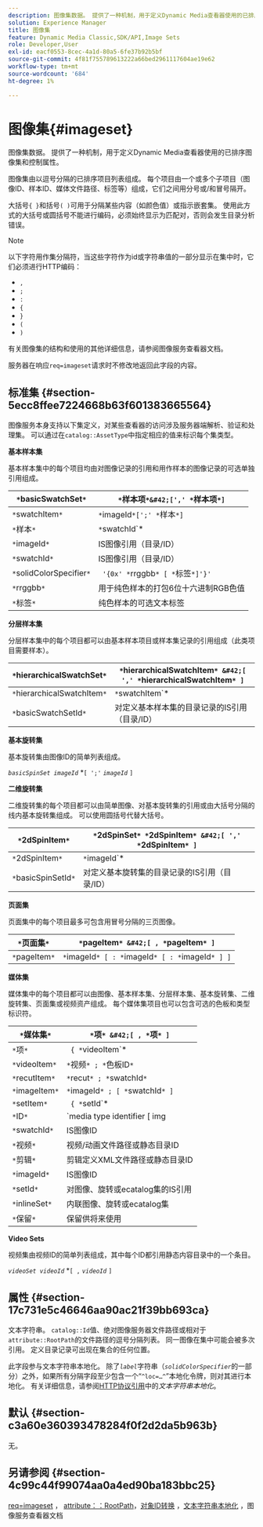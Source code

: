 ```yaml
---
description: 图像集数据。 提供了一种机制，用于定义Dynamic Media查看器使用的已排序图像集和控制属性。
solution: Experience Manager
title: 图像集
feature: Dynamic Media Classic,SDK/API,Image Sets
role: Developer,User
exl-id: eacf0553-8cec-4a1d-80a5-6fe37b92b5bf
source-git-commit: 4f81f755789613222a66bed2961117604ae19e62
workflow-type: tm+mt
source-wordcount: '684'
ht-degree: 1%

---
```


# 图像集{#imageset}

图像集数据。 提供了一种机制，用于定义Dynamic Media查看器使用的已排序图像集和控制属性。

图像集由以逗号分隔的已排序项目列表组成。 每个项目由一个或多个子项目（图像ID、样本ID、媒体文件路径、标签等）组成，它们之间用分号或/和冒号隔开。

大括号`{ }`和括号`( )`可用于分隔某些内容（如颜色值）或指示嵌套集。 使用此方式的大括号或圆括号不能进行编码，必须始终显示为匹配对，否则会发生目录分析错误。

>[!NOTE]
>
>以下字符用作集分隔符，当这些字符作为id或字符串值的一部分显示在集中时，它们必须进行HTTP编码：
>
>* `,`
>* `;`
>* `:`
>* `{`
>* `}`
>* `(`
>* `)`


有关图像集的结构和使用的其他详细信息，请参阅图像服务查看器文档。

服务器在响应`req=imageset`请求时不修改地返回此字段的内容。

## 标准集 {#section-5ecc8ffee7224668b63f601383665564}

图像服务本身支持以下集定义，对某些查看器的访问涉及服务器端解析、验证和处理集。 可以通过在`catalog::AssetType`中指定相应的值来标识每个集类型。

**基本样本集**

基本样本集中的每个项目均由对图像记录的引用和用作样本的图像记录的可选单独引用组成。

| `*`basicSwatchSet`*` | `*`样本项`*&#42;[',' *`样本项`*]` |
|---|---|
| `*`swatchItem`*` | `*`imageId`*[';' *`样本`*]` |
| `*`样本`*` | `*`swatchId`*|solidColorSpecifier` |
| `*`imageId`*` | IS图像引用（目录/ID） |
| `*`swatchId`*` | IS图像引用（目录/ID） |
| `*`solidColorSpecifier`*` | ` '{0x' *`rrggbb`* [ *`标签`*]'}'` |
| `*`rrggbb`*` | 用于纯色样本的打包6位十六进制RGB色值 |
| `*`标签`*` | 纯色样本的可选文本标签 |

**分层样本集**

分层样本集中的每个项目都可以由基本样本项目或样本集记录的引用组成（此类项目需要样本）。

| `*`hierarchicalSwatchSet`*` | `*`hierarchicalSwatchItem`* &#42;[ ',' *`hierarchicalSwatchItem`* ]` |
|---|---|
| `*`hierarchicalSwatchItem`*` | `*`swatchItem`* | { *`basicSwatchSetId`* ';' *`样本`* }` |
| `*`basicSwatchSetId`*` | 对定义基本样本集的目录记录的IS引用（目录/ID） |

**基本旋转集**

基本旋转集由图像ID的简单列表组成。

*`basicSpinSet imageId`*  &#42;`[ ';'`  *`imageId`* `]`

**二维旋转集**

二维旋转集的每个项目都可以由简单图像、对基本旋转集的引用或由大括号分隔的线内基本旋转集组成。 可以使用圆括号代替大括号。

| `*`2dSpinItem`*` | `*`2dSpinSet`* *`2dSpinItem`* &#42;[ ',' *`2dSpinItem`* ]` |
|---|---|
| `*`2dSpinItem`*` | `*`imageId`* | { '{' *`basicSpinSet`* '}' } | *`basicSpinSetId`*` |
| `*`basicSpinSetId`*` | 对定义基本旋转集的目录记录的IS引用（目录/ID） |

**页面集**

页面集中的每个项目最多可包含用冒号分隔的三页图像。

| `*`页面集`*` | `*`pageItem`* &#42;[ , *`pageItem`* ]` |
|---|---|
| `*`pageItem`*` | `*`imageId`* [ : *`imageId`* [ : *`imageId`* ] ]` |

**媒体集**

媒体集中的每个项目都可以由图像、基本样本集、分层样本集、基本旋转集、二维旋转集、页面集或视频资产组成。 每个媒体集项目也可以包含可选的色板和类型标识符。

| `*`媒体集`*` | `*`项`* &#42;[ , *`项`* ]` |
|---|---|
| `*`项`*` | ` { *`videoItem`* | *`recutItem`* | *`imageItem`*}} | *`setItem`* } [ ; [ *`ID`* ] [ ; [ *`已保留`* ] ] ]` |
| `*`videoItem`*` | `*`视频`* ; *`色板ID`*` |
| `*`recutItem`*` | `*`recut`* ; *`swatchId`*` |
| `*`imageItem`*` | `*`imageId`* ; [ *`swatchId`* ]` |
| `*`setItem`*` | ` { *`setId`* | { '{' *`inlineSet`* '}' } } ; *`swatchId`*` |
| `*`ID`*` | `media type identifier [ img | basic | advanced_image | img | img_set | advanced_imageset | advanced_swatchset | spin | video ]` |
| `*`swatchId`*` | IS图像ID |
| `*`视频`*` | 视频/动画文件路径或静态目录ID |
| `*`剪辑`*` | 剪辑定义XML文件路径或静态目录ID |
| `*`imageId`*` | IS图像ID |
| `*`setId`*` | 对图像、旋转或ecatalog集的IS引用 |
| `*`inlineSet`*` | 内联图像、旋转或ecatalog集 |
| `*`保留`*` | 保留供将来使用 |

**Video Sets**

视频集由视频ID的简单列表组成，其中每个ID都引用静态内容目录中的一个条目。

*`videoSet videoId`*  &#42;`[ ,`  *`videoId`* `]`

## 属性 {#section-17c731e5c46646aa90ac21f39bb693ca}

文本字符串。 `catalog::Id`值、绝对图像服务器文件路径或相对于`attribute::RootPath`的文件路径的逗号分隔列表。 同一图像在集中可能会被多次引用。 定义目录记录可出现在集合的任何位置。

此字段参与文本字符串本地化。 除了&#x200B;*`label`*&#x200B;字符串（*`solidColorSpecifier`*&#x200B;的一部分）之外，如果所有分隔字段至少包含一个“`^loc=…^`”本地化令牌，则对其进行本地化。 有关详细信息，请参阅[HTTP协议引用](/help/aem-is-ir-api/is-api/http-ref/image-serving-api-ref/c-http-protocol-reference/c-syntax-and-features/r-text-string-localization.md)中的&#x200B;*文本字符串本地化*。

## 默认 {#section-c3a60e360393478284f0f2d2da5b963b}

无。

## 另请参阅 {#section-4c99c44f99074aa0a4ed90ba183bbc25}

[req=imageset](/help/aem-is-ir-api/is-api/http-ref/image-serving-api-ref/c-http-protocol-reference/c-command-reference/r-req/r-req.md) ， [attribute：：RootPath](/help/aem-is-ir-api/is-api/image-catalog/image-serving-api-ref/c-image-catalog-reference/c-attributes-reference/r-rootpath.md)，[对象ID转换](/help/aem-is-ir-api/is-api/http-ref/image-serving-api-ref/c-http-protocol-reference/c-syntax-and-features/r-object-id-translation.md) ，[文本字符串本地化](/help/aem-is-ir-api/is-api/http-ref/image-serving-api-ref/c-http-protocol-reference/c-syntax-and-features/r-text-string-localization.md) ，图像服务查看器文档
